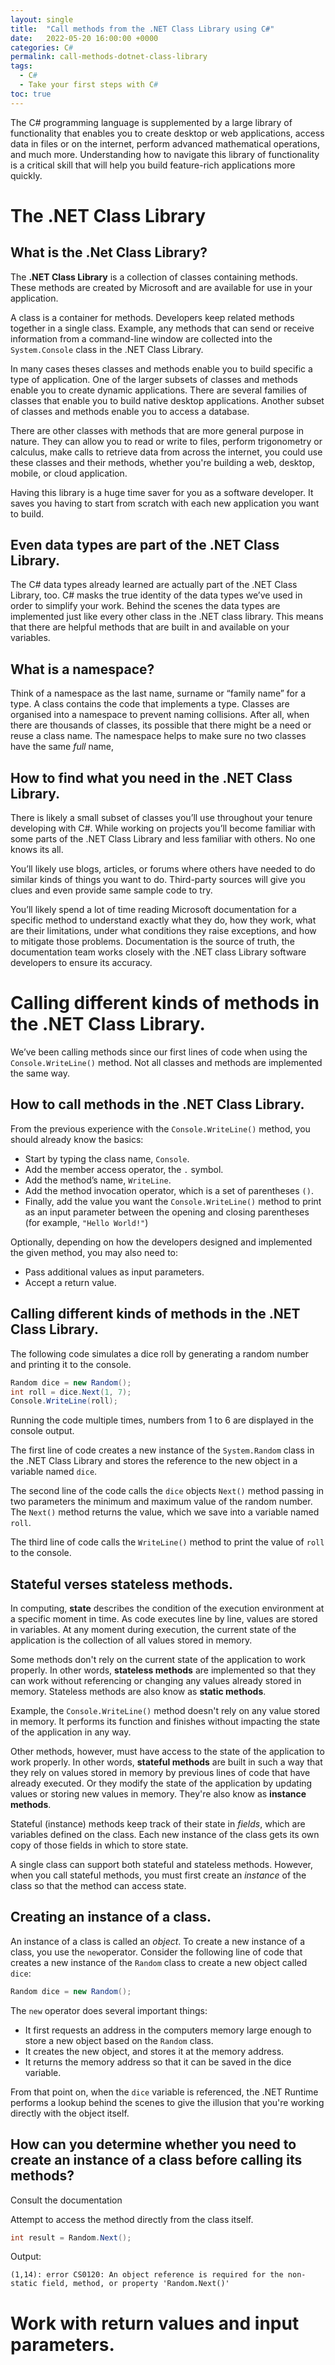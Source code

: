 ```yaml
---
layout: single
title:  "Call methods from the .NET Class Library using C#"
date:   2022-05-20 16:00:00 +0000
categories: C#
permalink: call-methods-dotnet-class-library
tags:
  - C#
  - Take your first steps with C#
toc: true
---
```

The C# programming language is supplemented by a large library of functionality that enables you to create desktop or web applications, access data in files or on the internet, perform advanced mathematical operations, and much more. Understanding how to navigate this library of functionality is a critical skill that will help you build feature-rich applications more quickly.

# The .NET Class Library

## What is the .Net Class Library?

The **.NET Class Library** is a collection of classes containing methods. These methods are created by Microsoft and are available for use in your application.

A class is a container for methods. Developers keep related methods together in a single class. Example, any methods that can send or receive information from a command-line window are collected into the `System.Console` class in the .NET Class Library.

In many cases theses classes and methods enable you to build specific a type of application.  One of the larger subsets of classes and methods enable you to create dynamic applications. There are several families of classes that enable you to build native desktop applications. Another subset of classes and methods enable you to access a database.

There are other classes with methods that are more general purpose in nature. They can allow you to read or write to files, perform trigonometry or calculus, make calls to retrieve data from across the internet, you could use these classes and their methods, whether you're building a web, desktop, mobile, or cloud application.

Having this library is a huge time saver for you as a software developer.  It saves you having to start from scratch with each new application you want to build.

## Even data types are part of the .NET Class Library.

The C# data types already learned are actually part of the .NET Class Library, too. C# masks the true identity of the data types we’ve used in order to simplify your work. Behind the scenes the data types are implemented just like every other class in the .NET class library. This means that there are helpful methods that are built in and available on your variables.

## What is a namespace?

Think of a namespace as the last name, surname or “family name” for a type. A class contains the code that implements a type. Classes are organised into a namespace to prevent naming collisions. After all, when there are thousands of classes, its possible that there might be a need or reuse a class name. The namespace helps to make sure no two classes have the same *full* name,

## How to find what you need in the .NET Class Library.

There is likely a small subset of classes you’ll use throughout your tenure developing with C#. While working on projects you’ll become familiar with some parts of the .NET Class Library and less familiar with others. No one knows its all.

You’ll likely use blogs, articles, or forums where others have needed to do similar kinds of things you want to do. Third-party sources will give you clues and even provide same sample code to try.

You’ll likely spend a lot of time reading Microsoft documentation for a specific method to understand exactly what they do, how they work, what are their limitations, under what conditions they raise exceptions, and how to mitigate those problems. Documentation is the source of truth, the documentation team works closely with the .NET class Library software developers to ensure its accuracy.

# Calling different kinds of methods in the .NET Class Library.

We’ve been calling methods since our first lines of code when using the `Console.WriteLine()` method. Not all classes and methods are implemented the same way.

## How to call methods in the .NET Class Library.

From the previous experience with the `Console.WriteLine()` method, you should already know the basics:

- Start by typing the class name, `Console`.
- Add the member access operator, the `.` symbol.
- Add the method’s name, `WriteLine`.
- Add the method invocation operator, which is a set of parentheses `()`.
- Finally, add the value you want the `Console.WriteLine()` method to print as an input parameter between the opening and closing parentheses (for example, `"Hello World!"`)

Optionally, depending on how the developers designed and implemented the given method, you may also need to:

- Pass additional values as input parameters.
- Accept a return value.

## Calling different kinds of methods in the .NET Class Library.

The following code simulates a dice roll by generating a random number and printing it to the console.

```csharp
Random dice = new Random();
int roll = dice.Next(1, 7);
Console.WriteLine(roll);
```

Running the code multiple times, numbers from 1 to 6 are displayed in the console output.

The first line of code creates a new instance of the `System.Random` class in the .NET Class Library and stores the reference to the new object in a variable named `dice`.

The second line of the code calls the `dice` objects `Next()` method passing in two parameters the minimum and maximum value of the random number. The `Next()` method returns the value, which we save into a variable named `roll`.

The third line of code calls the `WriteLine()` method to print the value of `roll` to the console.

## Stateful verses stateless methods.

In computing, **state** describes the condition of the execution environment at a specific moment in time. As code executes line by line, values are stored in variables. At any moment during execution, the current state of the application is the collection of all values stored in memory.

Some methods don't rely on the current state of the application to work properly. In other words, **stateless methods** are implemented so that they can work without referencing or changing any values already stored in memory. Stateless methods are also know as **static methods**.

Example, the `Console.WriteLine()` method doesn't rely on any value stored in memory. It performs its function and finishes without impacting the state of the application in any way.

Other methods, however, must have access to the state of the application to work properly. In other words, **stateful methods** are built in such a way that they rely on values stored in memory by previous lines of code that have already executed. Or they modify the state of the application by updating values or storing new values in memory. They're also know as **instance methods**.

Stateful (instance) methods keep track of their state in *fields*, which are variables defined on the class. Each new instance of the class gets its own copy of those fields in which to store state.

A single class can support both stateful and stateless methods. However, when you call stateful methods, you must first create an *instance* of the class so that the method can access state.

## Creating an instance of a class.

An instance of a class is called an *object*. To create a new instance of a class, you use the `new`operator. Consider the following line of code that creates a new instance of the `Random` class to create a new object called `dice`:

```csharp
Random dice = new Random();
```

The `new` operator does several important  things:

- It first requests an address in the computers memory large enough to store a new object based on the `Random` class.
- It creates the new object, and stores it at the memory address.
- It returns the memory address so that it can be saved in the dice variable.

From that point on, when the `dice` variable is referenced, the .NET Runtime performs a lookup behind the scenes to give the illusion that you're working directly with the object itself.

## How can you determine whether you need to create an instance of a class before calling its methods?

Consult the documentation

Attempt to access the method directly from the class itself. 

```csharp
int result = Random.Next();
```

Output:

```
(1,14): error CS0120: An object reference is required for the non-static field, method, or property 'Random.Next()'
```

# Work with return values and input parameters.